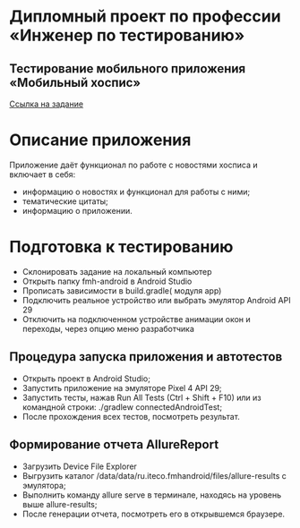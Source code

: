 # Дипломный проект по профессии «Инженер по тестированию»

## Тестирование мобильного приложения «Мобильный хоспис»

[Ссылка на задание](https://github.com/netology-code/qamid-diplom)

# Описание приложения

Приложение даёт функционал по работе с новостями хосписа и включает в себя:

- информацию о новостях и функционал для работы с ними;
- тематические цитаты;
- информацию о приложении.

# Подготовка к тестированию

- Склонировать задание на локальный компьютер
- Открыть папку fmh-android в Android Studio
- Прописать зависимости в build.gradle( модуля app)
- Подключить реальное устройство или выбрать эмулятор Android API 29
- Отключить на подключенном устройстве анимации окон и переходы, через опцию меню разработчика

## Процедура запуска приложения и автотестов

- Открыть проект в Android Studio;
- Запустить приложение на эмуляторе Pixel 4 API 29;
- Запустить тесты, нажав Run All Tests (Ctrl + Shift + F10) или из командной строки: ./gradlew connectedAndroidTest;
- После прохождения всех тестов, посмотреть результат.

## Формирование отчета AllureReport

- Загрузить Device File Explorer
- Выгрузить каталог /data/data/ru.iteco.fmhandroid/files/allure-results с эмулятора;
- Выполнить команду allure serve в терминале, находясь на уровень выше allure-results;
- После генерации отчета, посмотреть его в открывшемся браузере.

